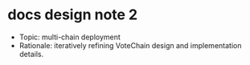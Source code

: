 # docs design note 2

- Topic: multi-chain deployment
- Rationale: iteratively refining VoteChain design and implementation details.
